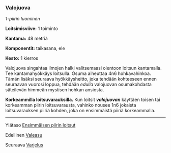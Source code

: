 ### Valojuova

*1-piirin luominen*

**Loitsimisviive:** 1 toiminto

**Kantama:** 48 metriä

**Komponentit:** taikasana, ele

**Kesto:** 1 kierros

Valojuova singahtaa ilmojen halki valitsemaasi olentoon loitsun
kantamalla. Tee kantamahyökkäys loitsulla. Osuma aiheuttaa
4n6 hohkavahinkoa. Tämän lisäksi seuraava hyökkäysheitto,
joka tehdään kohteeseen ennen seuraavan vuorosi loppua,
tehdään *edulla* valojuovan osumakohdasta säteilevän himmeän
mystisen hohkan ansiosta.

**Korkeammilla loitsuvarauksilla.** Kun loitsit ***valojuovan***
käyttäen toisen tai korkeamman piirin loitsuvarausta, vahinko
nousee 1n6 jokaista loitsuvarauksen piiriä kohden, joka on
ensimmäistä piiriä korkeammalla.

----

Ylätaso [Ensimmäisen piirin loitsut](1.piirin_loitsut.md)

Edellinen [Valeasu](Valeasu.md)

Seuraava [Varjelus](Varjelus.md)